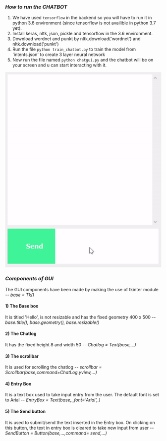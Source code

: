 ### *How to run the CHATBOT*

1) We have used `tensorflow` in the backend so you will have to run it in python 3.6 environment (since tensorflow is not availible in python 3.7 yet).
2) Install keras, nltk, json, pickle and tensorflow in the 3.6 environment.
3) Download wordnet and punkt by nltk.download('wordnet') and nltk.download('punkt')
4) Run the file `python train_chatbot.py` to train the model from 'intents.json' to create 3 layer neural network
5) Now run the file named `python chatgui.py` and the chatbot will be on your screen and u can start interacting with it.


<img src="https://github.com/DJGARG7/pscproject/blob/master/test.gif">

### *Components of GUI*
The GUI components have been made by making the use of tkinter module --
*base = Tk()*
#### 1) The Base box
It is titled 'Hello', is not resizable and has the fixed geometry 400 x 500 --
*base.title(), base.geometry(), base.resizable()*
#### 2) The Chatlog 
It has the fixed height 8 and width 50 --
*Chatlog = Text(base,...)*
#### 3) The scrollbar
It is used for scrolling the chatlog --
*scrollbar = Scrollbar(base,command=ChatLog.yview,...)*
#### 4) Entry Box
It is a text box used to take input entry from the user. The default font is set to Arial --
*EntryBox = Text(base,.,font='Arial',.)*
#### 5) The Send button
It is used to submit/send the text inserted in the Entry box. On clicking on this button, the text in entry box is cleared to take new input from user --
*SendButton = Button(base,...,command= send,...)*
